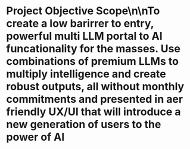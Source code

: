 # Project Objective Scope\n\nTo create a low barirrer to entry, powerful multi LLM portal to AI funcationality for the masses. Use combinations of premium LLMs to multiply intelligence and create robust outputs, all without monthly commitments and presented in aer friendly UX/UI that will introduce a new generation of users to the power of AI
